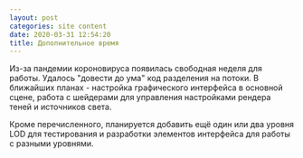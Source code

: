 ```yaml
---
layout: post
categories: site content
date: 2020-03-31 12:54:20
title: Дополнительное время
---
```

Из-за пандемии короновируса появилась свободная неделя для работы. Удалось "довести до ума" 
код разделения на потоки. В ближайших планах - настройка графического интерфейса в основной 
сцене, работа с шейдерами для управления настройками рендера теней и источников света.

Кроме перечисленного, планируется добавить ещё один или два уровня LOD для тестирования и 
разработки элементов интерфейса для работы с разными уровнями. 



